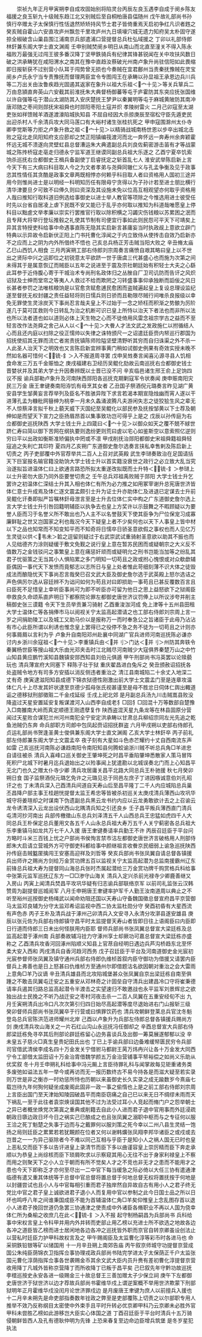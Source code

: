 <!-- { "loadSidebar": true } -->
　　崇祯九年正月甲寅朔李自成攻固始别将陷灵台丙辰左良玉遇李自成于阌乡陈友福援之良玉斩九十级贼东趋江北又别贼后至自桐柏唐县偪随州  戊午故礼部尚书孙慎行卒赠太子太保慎行性恬退然矫矫持风节士君子皆倚重焉天启初争红凡识者韪之  癸亥贼自霍山六安直攻庐州飘忽千里攻庐州九日填壕穴城无遗力知府吴太朴固守遂掠全椒破含山巢县围江浦南京兵部遣浦口营提督总兵杜弘域援之  丁卯以礼部侍郎林釬兼东阁大学士直文渊阁  壬申别贼焚阌乡明日从南山而北直至潼关不得入陈永福败万最强无过闯王彼多番汉降丁坚甲鉄骑兵有纪律其锋甚锐闻在关中攻扶风数日破之洪承畴犹在咸阳渭水之南其在豫中直趋汝蔡破光州南卢象升尚驻信阳如此畏缩即日报斩获不过别营小队耳于闯势曾无损也今奏贼在宜君鄜州当责秦抚豫贼在灵宝阌乡卢氏永宁当专责豫抚而督理两臣宜令专图闯王在承畴以孙显祖王承恩边兵川兵等二万出关由汝鲁疾趋光固遏其返家在象升以祖大乐祖＜宀十见＞等关兵筸兵二万由息頴直奔英山六安截其前淮抚朱大典督杨御蕃等屯于庐霍防其东突应抚张国维以许自强等屯于潜山太湖防其入安庆楚抚王梦尹以秦翼明等屯于麻城黄陂防其南冲唐邓随之枣间则郧抚宋祖舜也时郧阳枣阳土寇并炽  孝陵树雷火  二月己卯寇至太湖吏张如祥馈贼羊酒遂渡濠陷城执知县  不屈自经因大杀掠庚辰至宿松守臣先遁吏民出迎杀村人千余清兵攻大同马莲口有大峪村诸生张桂抗死之  甲申寇围滁州太仆寺卿李觉斯等力拒之卢象升救之祖＜宀十见＞以精骑战城南杨世恩以步卒出城北击败之寇北走凤阳知府支应莭却之焚正阳镇编筏渡河而北一奔怀远一奔寿州余奔颖霍怀远无城不溃遂向灵壁虹县总督漕运朱大典遣副总兵刘良佐蓟密游击苖有才等战蒙城之陈抟桥寇走亳走归德永宁监军道王继谟同副总兵祖大乐逐之  乙酉宁夏卒饥索饷杀巡抚右佥都御史王楫兵备副使丁启睿抚定之斩首乱七人  淮安武举陈启新上言今天下有三大病曰科目取人今之为文者孝弟与尧舜同辙仁义与孔孟争衡及见于政事恣其性情任其贪酷是政事文章两既相悖亦何赖乎科目取人者曰资格用人国初三途并用今则惟尚进士是以明经一科明知历任有限毋宁贪得以为子孙计若至进士朋比横行清华津要旦夕可致不曰俸久则曰资深及其设施未免以位高互相观望亦何取乎资格用人哉曰推知行取科道旧例选给事御史以进士举人教官等项除之今惟选用进士彼受任时先以台省自居凌上虐下民既不安又能已于乱乎亦何取以推知为科道哉唯愿皇上停科目以黜虗文举孝廉以崇实行罢推官行取以除积横之习蠲灾伤钱粮以苏累困之泯而且专拜大将举行登坛推毂之礼使其节制有司便宜行事如此则民怨可平天下可靖矣上异其言特授吏科给事中命遇事直陈无隐其实启新言甚庸妄当时执政觇上意欲立辟门特典以示异故令启新伏正阳上门书托曹化淳闻之于内立致侍从使抟击自效乃启新亦不之应而上之阴为内外所借终不悟也  己亥总兵杨正芳击贼当阳大败之  辛丑脩太庙  乙巳山西饥人相食  三月丙寅朔工部右侍郎刘宗周奏言痛愤自艰其略曰皇上以不世出之贤际中兴之运即位之初锐意太平欲跻一世于唐虞三代甚盛心也而施为次第之间未得其于是属意恢辽而贼臣以五年之说进至于震及宗社朝廷始有积轻士大夫之心繇此耳参于近侍腹心寄于干城治术专尚刑名政体归之丛脞自厂卫司讥防而告讦之风炽诏狱及士绅而堂帘之等夷人人救过不给而欺罔之习转盛事事仰承独断而謟佞之风日长甚者参罚之法唯核粮饷是以官愈贪赋愈逋民愈困而盗贼遍起皇上复设总理设监纪遂至督抚无权封疆之责任益轻将则日懦兵则日骄而且勒限尽贼行间唯杀良报级以幸免无罪使生灵涂炭天下事尚忍言哉夫皇上不过始于一念之矫枉而积渐之势酿为厉阶遂几于莫可匡救则今日转乱为治之机断可识已皇上所恃以治天下者法也而非所以法也所以法者道也如以道则必体上天生物之心而不徒倚用风雷念祖宗学古之益而不至轻言改作法尧舜之舍己从人以＜宀十见＞大餋人才法文武之发政施仁以拊循结人心而且还内庭以扫除之役正懦帅以失律之诛特颁尺一之诏遣廷臣赍内帑巡行郡国为招抚使招其无罪而流亡者耑责抚镇陈师险隘坚壁清野听其穷而自归诛渠之外不杀一人此圣人治天下之明效也又言陈启新宜辨事黄门稍如试御史例果有奇效实授未晚不然如名器可惜何＜锍-釒＞入不报道周寻罢  戊申吴甡奏言闻喜沁源寻县人饥相食命发三万五千金赈恤之  庚戌福建右卫经历吴鲲化劾故云南巡抚右佥都御史钱士晋婪状并及其弟大学士升因奏辨既以士晋已没不问  辛亥临邑诸生邢王俞上足饷四议不报  谕兵部勒卢象升及河南陕西郧阳各巡抚克期剿寇军令状奏闻  庚申赈南阳灾民三万金  唐王聿键奏南阳洊饥有毋烹其女者  乙丑国子祭酒倪元璐奏言昨见湖广黄安县学生邹黄妄言荐举列及臣名不胜骇异陛下求言若渴本期宣隐烛幽而宵人遂以干进薄孔孟为糠秕网簮绅为桃李一月未久螽涌波腾凡夫游闲失志之徒狡狯生风之辈无不人惊蔡泽言拟千秋上藐天威下灭国纪至吴鲲化以部民参及抚按邹黄以下士荐及朝绅如是而望天下宣力之臣扬眉昂首以集事致功岂可得乎上是之  戊辰以孙传庭为右佥都御史巡抚陕西  大学士钱士升上四箴曰＜宀十见＞以御众如天之覆不兢不絿世跻仁寿曰简以御下苦网在纲执要则逸纷更则荒曰虗以宅心如鉴斯空以意索照亿逆则穷曰平以出政如衡斯准矫偏执中罔或不凛  甲戌削抚治郧阳都御史宋祖舜籍祖舜轻寇追之失利亡其印符  夏四月乙亥朔广东道御史詹尔选奏言挟私幸售剌及陈启新上切责之  丙子吏部覆中外官荐举共二百人上召对武英殿  武生李琎奏致治在足国请括天下巨室报名输官籍没助饷大学士钱士升以首实籍没衰世之政行之必立致大乱当究治遂拟旨进温体仁曰上欲通言路恐所拟太重遂改拟既而士升特＜锍-釒＞参琎上以士升密勿大臣乃同外臣要誉切责之  壬午总兵邓祖禹败贼于郧阳  大学士钱士升乞罢许之初温体仁深结士升其入相也体仁有所为必力推之如用冢宰谢升总宪唐世济皆体仁意士升成焉及体仁逐文震孟颇引士升为证士升亦助体仁及进退已定谋去士升前吴鲲化讦奏即拟严旨嘱林釬毋泄言至是士升去位体仁实中构之广东道御史詹尔选上言大学士钱士升引咎回籍明辅臣以执争去也皇上方奖许以示鼓舞之不暇顾疑以为要誉人臣而习于名誉义所不敢出也乃人主不以名誉鼓天下使其臣争为尸位保宠习成寡廉鲜耻之世又岂国家之利也哉况今天下疑皇上者不少矣何也以天下人事皇上皆中材以下之品也知常而不知变知平而不知奇将日懦卒日骄圣意欲假之事权也而人见亿万生灵徒以供＜韦未＞韐之逗留则疑过于右武崇武试重骑射圣意欲以助其不振也而人见绌德齐力涂则疑缓于敷文免觐之说行皇上意在暂苏民困而或疑朝宗之大义反不值数万之金钱驳问之事繁皇上意在痛惩奸顽而或疑明允之刑书岂能当加等之纷乱其君子忧驱策之无当其小人惧陷累之多门明知一切苟且之政或拊心愧恨或对众欷歔辅臣偶因一事代天下发愤而竟郁志以志所日与皇上处者惟此苛细刻薄不识大体之徒毁成法而酿隐忧天下事尚忍言哉癸巳召文武大臣及御史詹尔选于武英殿上怒尔选诘之声色俱厉尔选从容廷辨不为诎问如何为苟且对曰即损助一事苟且已甚反覆数百言且曰臣死不足惜皇上幸听臣事尚可为即不听臣亦可留为他日之思上益怒欲下之狱阁臣申救良久命颂系直庐明日下都察院论罪左都御史唐世济议罚俸上以所议涉夸并削主稿御史张三谟籍  令天下生员举贡兼习骑射  乙酉重浚泇河成  免上津等十五州县田租  大学士温体仁等各捐俸市马以阅视关宁太监高起潜请之也工部右侍郎刘宗周上言一岁之间捐助陵工以及城工又助马价以是报称万一而时奉急公之旨诸臣于此毋乃沾沾有市心此臣所谓以利诱也惟念皇上罢得已之役停不急之务不徒为一切苟且之计则亦何事屑屑以言利为乎  卢象升自南阳邓州赴襄中同湖广官兵进师河南巡抚陈必谦亦讨内乡浙川余寇祖＜宀十见＞李重镇兵由＜并刂＞门达＜并刂＞州防其奔轶令秦翼杨世臣等搜山祖大乐由光邓夹击时江北贼尽河南贼少大寇俱界秦楚万山之中竹山知县黄应鹏竹溪知县魏镇安郧西知县刘伯元俱遁  甲午刑部尚书冯英罢以论赎藐玩也  清兵薄宣府大同塞下  释陈子壮于狱  重庆翟昌进白兔斥之  癸丑颁赦诏招抚各处盗贼令地方有司多方安插以消反侧违者重治之  清江县南城陷二十余丈入地深二丈有奇  庚寅逮滋阳知县成德下锦衣狱德性刚激出前大学士文震孟门至是连章攻温体仁凡十上尽发其奸状逮至京德少孤母张氏视甚谨至是母不胜忿日伺体仁舆出輙道诟之德移狱刑部徵赃二千金戍延绥  壬戌上祀北郊  是月副总兵汤九川击贼嵩县败没  降盗过天星安置延安复叛谋渡河入山西李自成老犭□回犭□回混十万等数部自楚豫入□南雒南大岭而真定顺德王刚遗孽复作  陕西盗混天星九条龙等在林县固原分营闻过天星败合谋犯兰州河州南犯全宁安定洪承畴以甘肃总兵柳绍宗同左光先追之乾鱼池贼仍东奔  命兵部职方司郎中包凤起赍诏招抚群盗  六月甲戌朔以吏部右侍郎孔贞运礼部尚书贺逢圣黄士俊俱兼东阁大学士直文渊阁  乙亥大学士林釬卒  丙子前礼部左侍郎兼东阁大学士文震孟卒  夜子刻有大星如斗色赤芒耀约十丈自西南流东声如雷  己亥巡抚河南陈必谦趋南阳令南阳知县何腾蛟谕浙川贼不听总兵角□羊进忠自请往被杀  清兵入喜峰口巡关御史王肇坤死之时昌平垂陷肇坤悉散家人策马冒阵死积尸北城下时暑月迄兵退始出之以殓事闻上犹遣勘以北城误奏北门而上心知昌平无北门也久之赠太仆寺少卿  清兵攻居庸关昌平北路大同总兵王朴驰援  秋七月癸卯朔日食  国子监祭酒倪元璐乞免许之元璐见忌于同邑左庶子丁进因嗾诚意伯刘孔昭讦之也  丁未清兵深入己酉清兵间道自天寿山后至昌平隆丁二千人内应城陷总兵巢丕昌降户部主事王桂趟恍提督太监王希忠等皆被杀初巡关太庚戌清兵薄西山攻巩华城守将姜瑄却之时谋南下伪遗副总兵黑云龙书约内应以云龙勇敢欲计去之上召谕云龙令诱清深入云龙出设伏西山北隅清兵知之引还良乡  壬子昌平叛兵薄西直门清兵屯清河抄河南出  兵部传檄徵山东总兵刘泽清五千人山西总兵王忠猛如虎四千人大同总兵王朴保定总兵董用文各五千人山永总兵祖大寿万五千人关宁蓟密各总兵祖大乐李重镇马如龙共万七千人入援  唐王聿键奏请率兵勤王不许  丙辰召廷臣于平台问方略时斗米三百钱上忧之户部尚书侯恂言禁市沽左都御史唐世济言破格用人刑部侍郎朱大启请立营城外方可守御吏科都给事中颜继祖言收餋京民细弱上谕急巡抚陕西孙传庭击贼盭厔擒闯王安塞高迎祥及刘哲等  癸亥兵部尚书张凤翼自请总督各镇援兵出师许之赐尚方剑给万金赏功牌五百以监视关宁太监高起潜为总监南援霸州辽东前锋总兵祖大寿为提督同山海总兵张时杰属起潜给三万金赏功牌千购赏格兵科给事中张第元监军巡抚辽东方一□□渗守山海关  清兵入定兴杀前光禄寺少卿鹿善继又入房山  丙寅上闻清兵焚昌平攻巩华疑有归志谕兵部联络京军  以前司礼监张云汉韩赞周为副提督巡城阅军  八月壬申朔唐王聿键率护军千人勤王汝南道周以典止之不听至裕州巡按御史杨绳武以闻命劝阻还国以天寿山守备魏国徵总督宣府昌平京营御马太监邓良辅为分守太监邓希诏监视中西二协太监杜勋分守  癸酉初昏有大星西流有声色赤  丙子王朴及清兵战于涿州己卯清兵入文安寻入永清分攻漷县遂安雄县  庚辰以张元佐为兵部右侍郎镇守昌平时太监提督天寿山者皆即日往上语阁臣曰内臣即日行道而侍郎三日未出何怪朕用内臣耶  督师兵部尚书张凤翼总督宣大梁廷栋及总监高起潜于涿州南  兵部奏故辅冯铨力守涿州享士却厥功可嘉总督宣大梁廷栋亦盛称之  乙酉清兵攻香河回涿州陷顺义知县上官荩自经明日遇边兵芦沟桥趋东北至怀柔大安入西和  丙戌清兵自香河趋河西务  戊子召廷臣于平台及河南道御史金光宸初光宸参督师张凤翼及镇守通州兵部右侍郎仇维桢首叙内臣守御功为借援又请罢内臣督兵上弗善也是日上怒甚曰仇维桢方至通州尔即借题沽名欲因朝对重治之会大雷雨上意角□羊乃议谪  辛丑清兵雄县而北攻陷城堡甚众张凤翼自京出梁廷栋自南至俱踵之不敢击凤翼屯迁安之五重安从邓林奇之计固垒自守清兵出建昌冷口守将崔秉德请率兵遏其归路总监高起潜令半渡击之实望速归不敢邀战也永平监军刘景辉忿之欲独出战士民挽之不听乃战迁安之枣村河夜击杀一二百人凤翼在五重安经旬不出  九月壬寅朔清兵出冷口凡次次第引归四日始尽高起潜等度尽退始进右门山报斩三级  癸卯督师兵部尚书张凤翼卒于行营或曰惧罪饮药也  清兵攻朝鲜登莱总兵官沈冬魁登岛总兵官陈洪范进师耀州北岸  己酉以卢象升为兵部左侍郎总督各镇援兵赐尚方剑  庚戌清兵攻山海关之一片石红山沟山永巡抚冯任御却之  辛酉总督宣大兵部右侍郎梁廷栋免寻卒其后刑部论辟廷栋留心边务喜谈兵及出御一筹莫展遂郁郁以没  辛未皇五子慈火□真生皇贵妃田氏出也  丁巳上手谕兵部曰边备难缓帑匮民穷令兵部司官借武清侯李成名四十万金发关宁借驸马都尉王昺万炜冉兴让各十万金发大同西宁令工部借太监田诏十万金治胄借魏学颜五万金治营铺事平帑裕偿之如尚义乐助从优奖叙  冬十月壬申朔礼科给事中冯元飈上言臣待罪礼科与闻掌故每见钜重诸务类多废弛如谥法五年一举今或再访而无一报历数终古不易今持各是而滋大疑至若实录则万世是非之衡亦一时劝惩所恃也历朝以来虽御史长久实录之成无踰数岁今熹庙七载岂待九年何狥何疑坐成废阁此固非一政一事之偷惰也上是之前工部右侍郎刘宗周上言臣出国门至天津始知陵园破昌平而南臣窃痛之自己巳以来无日不绸缪未雨而天下祸乱一至于此往者袁崇焕误国其他不过为法受过耳小人竞起而脩门户之怨举朝士之异已者概坐焕党次第寘之重典或削籍去自此小人进而君子退中官用事而外廷浸疏朝政日隳边政日坏今日之祸实己巳酿成之也且张凤翼之溺职中枢而与之专征何以服王洽之死丁魁楚之失事于边而与之戴罪何以服刘策之死今幸以二州八县生灵结一饱扬之局则廷臣之累累若若犹靦颜在位者又何以谢韩爌张凤翔李邦华诸臣之或戍或去岂昔之一一为异己驱除者今不难以同己互相与乎臣于是知小人之祸人国无已时也皇上恶私交而臣下多以告讦进皇上录清节而臣下多以曲谨容皇上崇厉精而臣下奔走承顺以为恭皇上尚综核而臣下琐屑吹求以示察窥其用心无往不出于身家利禄皇上不察而用之则聚天下之小人立于朝而有所不觉矣人才之不竞也非无才之患而不能用才之患也今天下即称乏才亦何至尽出一二中官下每当缓急之际必倚以大任三协有遣通津临德有遣又重其体统等于总督中官总督将置总督于何地总督无权将置抚按于何地是以封疆尝试也且小人与中官每相引重而君子独岸然自异故自古有用小人之君子终无党比中官之君子皇上诚欲进君子退小人而复用中官以参制之此今日国士品之所以日坏也鸣呼八年之间谁秉国成臣不能为首辅温体仁角□羊矣仰惟皇上念乱图存首以退小人进君子挽回世道仍急罢三协通津之使责成中外诸臣各脩职业不再以人国为侥幸体仁所为桑榆之收庶几在此＜锍-釒＞入不报  起守制杨嗣昌为兵部尚书  兵科给事中宋权言皇上令科甲并用内外并转而吏部止用乙榜以充进士所不欲选之地故各边各冲之道臣皆乙榜而进士居闲地各边各冲之巡抚皆外职而京官自转京卿虽设创法止以营私时廷臣力护甲科故权言及之  甲午赐阁臣及太监曹化淳等彩币时各进马也  命采铜鉄铅银等矿以储国用  十一月辛丑朔上南郊告庙  丙午叙京师城守功提督京营成国公朱纯臣荫锦衣卫指挥佥事协理戎政兵部尚书陆完学进太子太保荫正千户太监张国元曹化淳荫指挥佥事各世袭赐金币其余文武大臣内员升赉有差初曹化淳提督京营收用降丁凡城外皆称京营降丁而所收降丁已叛于昌平矣  己巳叙先年守黔功故巡抚李橒巡按史永安各进一级赐金三十故总督王三善加赠太子少保立祠  庚午下左都御史唐世济于狱世济以边才荐故兵部尚书霍维华戍上谓逆案概不举用世济欺蒙下刑部狱明年正月霍维华戍没闰月论世济罪戍边  是月废唐王聿键为庶人以前擅兵入援也  十二月辛未朔先是命吏部指奏数年铨政之弊至是吏部覆陈上切责之以尔部职专用人推举不效乃反称纲目太密使中外束手且平时升转必优京卿甲科乃云京卿未必胜外官甲科未尝胜乙榜如此游移岂大臣实心体国之道  丁酉召廷臣于平台时清兵十五万骑侵朝鲜皆西人及孔有德耿仲明为先锋  上恐来春复至边命边臣增兵筑堡  是冬岁星犯执法
